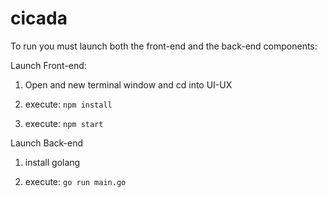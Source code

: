# cicada

To run you must launch both the front-end and the back-end components:



Launch Front-end:

1) Open and new terminal window and cd into UI-UX

2) execute: `npm install`

3) execute: `npm start`



Launch Back-end

1) install golang 

2) execute: `go run main.go`


